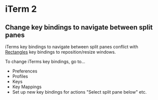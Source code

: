 # iTerm 2

## Change key bindings to navigate between split panes
iTerms key bindings to navigate between split panes conflict with [Rectangles](https://rectangleapp.com/) key bindings to reposition/resize windows. 

To change iTerms key bindings, go to…

* Preferences
* Profiles
* Keys
* Key Mappings
* Set up new key bindings for actions "Select split pane below" etc.
